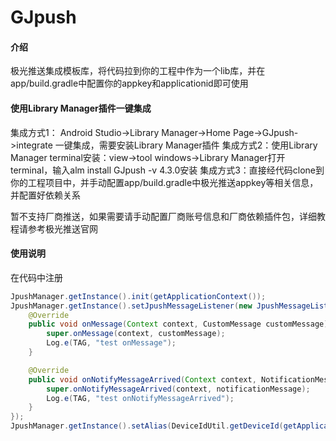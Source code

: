 # GJpush

#### 介绍
极光推送集成模板库，将代码拉到你的工程中作为一个lib库，并在app/build.gradle中配置你的appkey和applicationid即可使用


#### 使用Library Manager插件一键集成
集成方式1： Android Studio->Library Manager->Home Page->GJpush->integrate 一键集成，需要安装Library Manager插件
集成方式2：使用Library Manager terminal安装：view->tool windows->Library Manager打开terminal，输入alm install GJpush -v 4.3.0安装
集成方式3：直接经代码clone到你的工程项目中，并手动配置app/build.gradle中极光推送appkey等相关信息，并配置好依赖关系

暂不支持厂商推送，如果需要请手动配置厂商账号信息和厂商依赖插件包，详细教程请参考极光推送官网

#### 使用说明

在代码中注册
```java
JpushManager.getInstance().init(getApplicationContext());
JpushManager.getInstance().setJpushMessageListener(new JpushMessageListener(){
    @Override
    public void onMessage(Context context, CustomMessage customMessage) {
        super.onMessage(context, customMessage);
        Log.e(TAG, "test onMessage");
    }

    @Override
    public void onNotifyMessageArrived(Context context, NotificationMessage notificationMessage) {
        super.onNotifyMessageArrived(context, notificationMessage);
        Log.e(TAG, "test onNotifyMessageArrived");
    }
});
JpushManager.getInstance().setAlias(DeviceIdUtil.getDeviceId(getApplicationContext()));
```
```